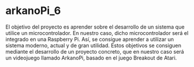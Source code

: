 # arkanoPi_6
El objetivo del proyecto es aprender sobre el desarrollo de un sistema que utilice un microcontrolador. En nuestro caso, dicho microcontrolador será el integrado en una Raspberry Pi. Así, se consigue aprender a utilizar un sistema moderno, actual y de gran utilidad. Estos objetivos se consiguen mediante el desarrollo de un proyecto concreto, que en nuestro caso será un videojuego llamado ArkanoPi, basado en el juego Breakout de Atari.
